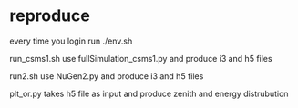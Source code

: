 # reproduce

every time you login run ./env.sh 

run_csms1.sh use fullSimulation_csms1.py and produce i3 and h5 files

run2.sh use NuGen2.py and produce i3 and h5 files

plt_or.py takes h5 file as input and produce zenith and energy distrubution 
